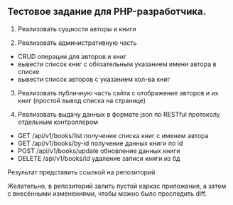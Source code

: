 ## Тестовое задание для PHP-разработчика.

1. Реализовать сущности авторы и книги

2. Реализовать административную часть
  * CRUD операции для авторов и книг
  * вывести список книг с обязательным указанием имени автора в списке
  * вывести список авторов с указанием кол-ва книг
  
3. Реализовать публичную часть сайта с отображение авторов и их книг (простой вывод
списка на странице)

4. Реализовать выдачу данных в формате json по RESTful протоколу отдельным
контроллером
  * GET /api/v1/books/list получение списка книг с именем автора
  * GET /api/v1/books/by-id получение данных книги по id
  * POST /api/v1/books/update обновление данных книги
  * DELETE /api/v1/books/id удаление записи книги из бд
  
Результат представить ссылкой на репозиторий.

Желательно, в репозиторий залить пустой каркас приложения, а затем с внесёнными
изменениями, чтобы можно было проследить diff.

